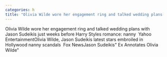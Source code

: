 ```yaml
---
categories: h
title: "Olivia Wilde wore her engagement ring and talked wedding plans with Jason Sudeikis just weeks before Harry Styles romance nanny  Yahoo Entertainment"
---
```

Olivia Wilde wore her engagement ring and talked wedding plans with Jason Sudeikis just weeks before Harry Styles romance: nanny&nbsp;&nbsp;Yahoo EntertainmentOlivia Wilde, Jason Sudeikis latest stars embroiled in Hollywood nanny scandals&nbsp;&nbsp;Fox NewsJason Sudeikis" Ex Annotates Olivia Wilde"